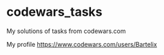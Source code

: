 # codewars_tasks
My solutions of tasks from codewars.com

My profile https://www.codewars.com/users/Bartelix
